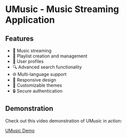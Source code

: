 # UMusic - Music Streaming Application

## Features
- 🎵 Music streaming
- 📝 Playlist creation and management
- 👤 User profiles
- 🔍 Advanced search functionality
- 🌐 Multi-language support
- 📱 Responsive design
- 🎨 Customizable themes
- 🔒 Secure authentication


## Demonstration
Check out this video demonstration of UMusic in action:

[UMusic Demo](https://youtu.be/ByI1lBVQtJE)
